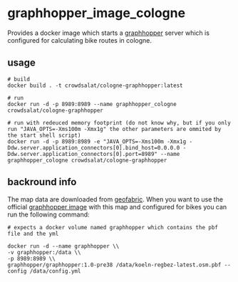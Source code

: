 # graphhopper_image_cologne

Provides a docker image which starts a [graphhopper](https://github.com/graphhopper/graphhopper/tree/0.13) server which is configured for calculating bike routes in cologne.

## usage

```shell
# build 
docker build . -t crowdsalat/cologne-graphhopper:latest

# run 
docker run -d -p 8989:8989 --name graphhopper_cologne crowdsalat/cologne-graphhopper

# run with redeuced memory footprint (do not know why, but if you only run "JAVA_OPTS=-Xms100m -Xmx1g" the other parameters are ommited by the start shell script)
docker run -d -p 8989:8989 -e "JAVA_OPTS=-Xms100m -Xmx1g -Ddw.server.application_connectors[0].bind_host=0.0.0.0 -Ddw.server.application_connectors[0].port=8989" --name graphhopper_cologne crowdsalat/cologne-graphhopper 
```
## backround info

The map data are downloaded from [geofabric](https://download.geofabrik.de/europe/germany/nordrhein-westfalen/koeln-regbez.html). When you want to use the official [graphhopper image](https://hub.docker.com/r/graphhopper/graphhopper) with this map and configured for bikes you can run the following command:

```shell
# expects a docker volume named graphhopper which contains the pbf file and the yml

docker run -d --name graphhopper \\
-v graphhopper:/data \\
-p 8989:8989 \\
graphhopper/graphhopper:1.0-pre38 /data/koeln-regbez-latest.osm.pbf --config /data/config.yml

```